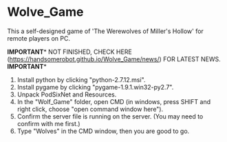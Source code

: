 # Wolve_Game
This a self-designed game of 'The Werewolves of Miller's Hollow' for remote players on PC.

******IMPORTANT*******
NOT FINISHED, CHECK HERE (https://handsomerobot.github.io/Wolve_Game/news/) FOR LATEST NEWS.
******IMPORTANT*******

1. Install python by clicking "python-2.7.12.msi".
2. Install pygame by clicking "pygame-1.9.1.win32-py2.7".
3. Unpack PodSixNet and Resources.
4. In the "Wolf_Game" folder, open CMD (in windows, press SHIFT and right click, choose "open command window here").
5. Confirm the server file is running on the server. (You may need to confirm with me first.)
6. Type "Wolves" in the CMD window, then you are good to go.

